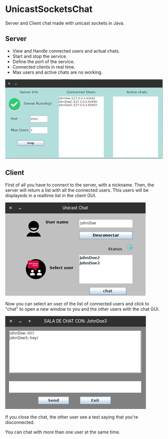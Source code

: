# UnicastSocketsChat
Server and Client chat made with unicast sockets in Java.

## Server   	
- View and Handle connected users and actual chats.
- Start and stop the service.
- Define the port of the service.
- Connected clients in real time.
- Max users and active chats are no working.

![Image](images/server_gui.png)
   		
## Client
First of all you have to connect to the server, with a nickname. Then, the 
server will return a list with all the connected users. This users will be 
displayeds in a realtime list in the client GUI.

![Image](images/client_gui.png)

Now you can select an user of the list of connected users and click to "chat"
to open a new window to you and the other users with the chat GUI.

![Image](images/chat_gui.png)

If you close the chat, the other user see a text saying that you're disconnected.

You can chat with more than one user at the same time.
